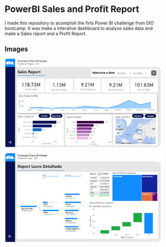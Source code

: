 # PowerBI Sales and Profit Report
I made this repository to acomplish the firts Power BI challenge from DIO bootcamp. It was make a interative dashboard to analyse sales data and make a Sales report and a Profit Report.

## Images

![page1](img/page1.png)

![page2](img/page2.png)
